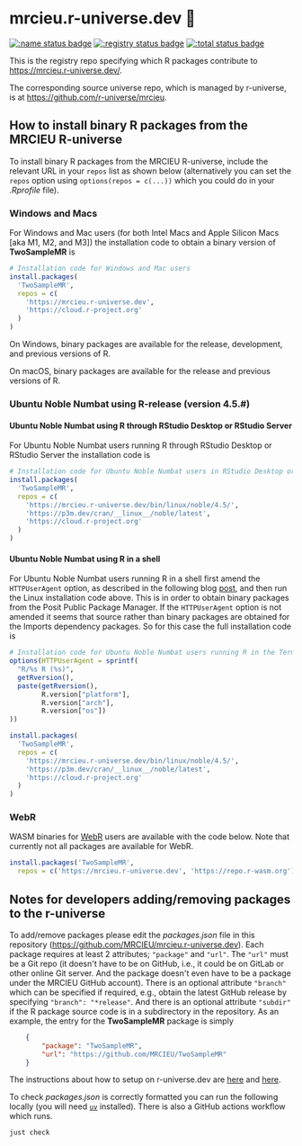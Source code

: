 # mrcieu.r-universe.dev :rocket:

[![:name status badge](https://mrcieu.r-universe.dev/badges/:name)](https://mrcieu.r-universe.dev/)
[![:registry status badge](https://mrcieu.r-universe.dev/badges/:registry)](https://github.com/r-universe/mrcieu/actions/workflows/sync.yml)
[![:total status badge](https://mrcieu.r-universe.dev/badges/:total)](https://mrcieu.r-universe.dev/)

This is the registry repo specifying which R packages contribute to <https://mrcieu.r-universe.dev/>.

The corresponding source universe repo, which is managed by r-universe, is at <https://github.com/r-universe/mrcieu>.

## How to install binary R packages from the MRCIEU R-universe

To install binary R packages from the MRCIEU R-universe, include the relevant URL in your `repos` list as shown below (alternatively you can set the `repos` option using `options(repos = c(...))` which you could do in your *.Rprofile* file).

### Windows and Macs

For Windows and Mac users (for both Intel Macs and Apple Silicon Macs [aka M1, M2, and M3]) the installation code to obtain a binary version of **TwoSampleMR** is

```r
# Installation code for Windows and Mac users
install.packages(
  'TwoSampleMR',
  repos = c(
    'https://mrcieu.r-universe.dev',
    'https://cloud.r-project.org'
  )
)
```

On Windows, binary packages are available for the release, development, and previous versions of R.

On macOS, binary packages are available for the release and previous versions of R.

### Ubuntu Noble Numbat using R-release (version 4.5.#)

#### Ubuntu Noble Numbat using R through RStudio Desktop or RStudio Server

For Ubuntu Noble Numbat users running R through RStudio Desktop or RStudio Server the installation code is

```r
# Installation code for Ubuntu Noble Numbat users in RStudio Desktop or Server
install.packages(
  'TwoSampleMR',
  repos = c(
    'https://mrcieu.r-universe.dev/bin/linux/noble/4.5/',
    'https://p3m.dev/cran/__linux__/noble/latest',
    'https://cloud.r-project.org'
  )
)
```

#### Ubuntu Noble Numbat using R in a shell

For Ubuntu Noble Numbat users running R in a shell first amend the `HTTPUserAgent` option, as described in the following blog [post](https://tshafer.com/blog/2023/07/posit-package-manager-linux), and then run the Linux installation code above. This is in order to obtain binary packages from the Posit Public Package Manager. If the `HTTPUserAgent` option is not amended it seems that source rather than binary packages are obtained for the Imports dependency packages. So for this case the full installation code is

```r
# Installation code for Ubuntu Noble Numbat users running R in the Terminal
options(HTTPUserAgent = sprintf(
  "R/%s R (%s)",
  getRversion(),
  paste(getRversion(),
        R.version["platform"],
        R.version["arch"],
        R.version["os"])
))

install.packages(
  'TwoSampleMR',
  repos = c(
    'https://mrcieu.r-universe.dev/bin/linux/noble/4.5/',
    'https://p3m.dev/cran/__linux__/noble/latest',
    'https://cloud.r-project.org'
  )
)
```

### WebR

WASM binaries for [WebR](https://docs.r-wasm.org/webr/latest/) users are available with the code below. Note that currently not all packages are available for WebR.

```r
install.packages('TwoSampleMR',
  repos = c('https://mrcieu.r-universe.dev', 'https://repo.r-wasm.org'))
```

## Notes for developers adding/removing packages to the r-universe

To add/remove packages please edit the *packages.json* file in this repository (<https://github.com/MRCIEU/mrcieu.r-universe.dev>). Each package requires at least 2 attributes; `"package"` and `"url"`. The `"url"` must be a Git repo (it doesn't have to be on GitHub, i.e., it could be on GitLab or other online Git server. And the package doesn't even have to be a package under the MRCIEU GitHub account). There is an optional attribute `"branch"` which can be specified if required, e.g., obtain the latest GitHub release by specifying `"branch": "*release"`. And there is an optional attribute `"subdir"` if the R package source code is in a subdirectory in the repository. As an example, the entry for the **TwoSampleMR** package is simply

```json
    {
        "package": "TwoSampleMR",
        "url": "https://github.com/MRCIEU/TwoSampleMR"
    }
```

The instructions about how to setup on r-universe.dev are [here](https://ropensci.org/blog/2021/06/22/setup-runiverse/) and [here](https://github.com/r-universe-org/help#readme).

To check _packages.json_ is correctly formatted you can run the following locally (you will need [`uv`](https://docs.astral.sh/uv/getting-started/installation/) installed). There is also a GitHub actions workflow which runs.

```sh
just check
```
